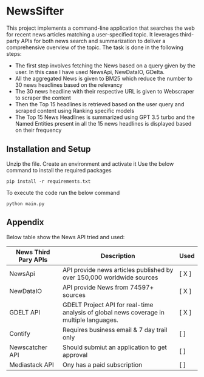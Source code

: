 # NewsSifter


This project implements a command-line application that searches the web for recent news articles matching a user-specified topic. It leverages third-party APIs for both news search and summarization to deliver a comprehensive overview of the topic. The task is done in the following steps:
- The first step involves fetching the News based on a query given by the user. In this case I have used NewsApi, NewDataIO, GDelta.
- All the aggregated News is given to BM25 which reduce the number to 30 news headlines based on the relevancy
- The 30 news headline with their respective URL is given to Webscraper to scraper the content
- Then the Top 15 headlines is retrieved based on the user query and scraped content using Ranking specific models
- The Top 15 News Headlines is summarized using GPT 3.5 turbo and the Named Entities present in all the 15 news headlines is displayed based on their frequency


## Installation and Setup

Unzip the file.
Create an environment and activate it
Use the below command to install the required packages
```
pip install -r requirements.txt
```
To execute the code run the below command
```
python main.py
```

## Appendix

Below table show the News API tried and used:

| News Third Pary APIs         | Description                                          | Used |
|-----------------|-------------------------------------------------------| ------ |
| NewsApi     | API provide news articles published by over 150,000 worldwide sources | [ X ] |
| NewDataIO   | API provide News from 74597+ sources | [ X ] |
| GDELT API | GDELT Project API for real-time analysis of global news coverage in multiple languages. |  [ X ] |
| Contify  | Requires business email & 7 day trail only | [ ]
| Newscatcher API | Should submiut an application to get approval | [ ] |
| Mediastack API | Ony has a paid subscription | [ ] |
